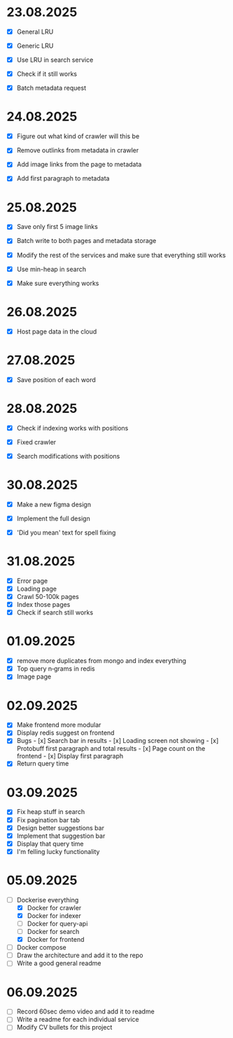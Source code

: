 # 23.08.2025
- [x] General LRU
- [x] Generic LRU
- [x] Use LRU in search service
- [x] Check if it still works
- [x] Batch metadata request


# 24.08.2025
- [x] Figure out what kind of crawler will this be
- [x] Remove outlinks from metadata in crawler
- [x] Add image links from the page to metadata
- [x] Add first paragraph to metadata



# 25.08.2025
- [x] Save only first 5 image links
- [x] Batch write to both pages and metadata storage
- [x] Modify the rest of the services and make sure that everything still works
- [x] Use min-heap in search
- [x] Make sure everything works


# 26.08.2025
- [x] Host page data in the cloud

# 27.08.2025
- [x] Save position of each word


# 28.08.2025
- [x] Check if indexing works with positions
- [x] Fixed crawler 
- [x] Search modifications with positions



# 30.08.2025
- [x] Make a new figma design 
- [x] Implement the full design
- [x] 'Did you mean' text for spell fixing



# 31.08.2025
- [x] Error page
- [x] Loading page
- [x] Crawl 50-100k pages
- [x] Index those pages
- [x] Check if search still works

# 01.09.2025
- [x] remove more duplicates from mongo and index everything
- [x] Top query n‑grams in redis 
- [x] Image page

# 02.09.2025
- [x] Make frontend more modular
- [x] Display redis suggest on frontend
- [x] Bugs
        - [x] Search bar in results
        - [x] Loading screen not showing
        - [x] Protobuff first paragraph and total results 
        - [x] Page count on the frontend
        - [x] Display first paragraph
- [x] Return query time

# 03.09.2025
- [x] Fix heap stuff in search
- [x] Fix pagination bar tab
- [x] Design better suggestions bar
- [x] Implement that suggestion bar
- [x] Display that query time
- [x] I'm felling lucky functionality

# 05.09.2025
- [ ] Dockerise everything
   - [x] Docker for crawler
   - [x] Docker for indexer
   - [ ] Docker for query-api
   - [ ] Docker for search
   - [x] Docker for frontend
- [ ] Docker compose
- [ ] Draw the architecture and add it to the repo
- [ ] Write a good general readme

# 06.09.2025
- [ ] Record 60sec demo video and add it to readme
- [ ] Write a readme for each individual service
- [ ] Modify CV bullets for this project
